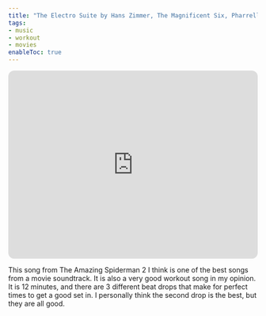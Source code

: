 ```yaml
---
title: "The Electro Suite by Hans Zimmer, The Magnificent Six, Pharrell Williams, and Johnny Marr"
tags:
- music
- workout
- movies
enableToc: true
---
```

<iframe style="border-radius:12px" src="https://open.spotify.com/embed/track/7MyNaeme4s4l9MfBjRHRe6?utm_source=generator" width="100%" height="380" frameBorder="0" allowfullscreen="" allow="autoplay; clipboard-write; encrypted-media; fullscreen; picture-in-picture"></iframe>

This song from The Amazing Spiderman 2 I think is one of the best songs from a movie soundtrack. It is also a very good workout song in my opinion. It is 12 minutes, and there are 3 different beat drops that make for perfect times to get a good set in. I personally think the second drop is the best, but they are all good. 